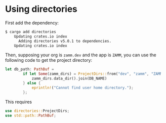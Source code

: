 # Using directories

First add the dependency:

```bash
$ cargo add directories
    Updating crates.io index
      Adding directories v5.0.1 to dependencies.
    Updating crates.io index
```

Then, supposing your org is `zamm.dev` and the app is `ZAMM`, you can use the following code to get the project directory:

```rust
let db_path: PathBuf =
        if let Some(zamm_dirs) = ProjectDirs::from("dev", "zamm", "ZAMM") {
            zamm_dirs.data_dir().join(DB_NAME)
        } else {
            eprintln!("Cannot find user home directory.");
        };
```

This requires

```rust
use directories::ProjectDirs;
use std::path::PathBuf;
```
